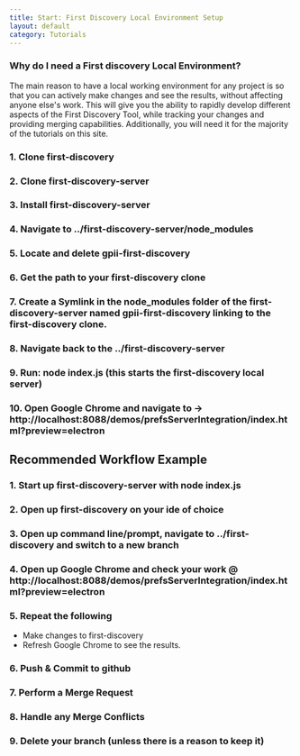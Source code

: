 ```yaml
---
title: Start: First Discovery Local Environment Setup
layout: default
category: Tutorials
---
```


### Why do I need a First discovery Local Environment?

The main reason to have a local working environment for any project is so that you can actively make changes and see the results, without affecting anyone else's work. This will give you the ability to rapidly develop different aspects of the First Discovery Tool, while tracking your changes and providing merging capabilities. Additionally, you will need it for the majority of the tutorials on this site.

### 1. Clone first-discovery

### 2. Clone first-discovery-server

### 3. Install first-discovery-server

### 4. Navigate to ../first-discovery-server/node_modules

### 5. Locate and delete gpii-first-discovery

### 6. Get the path to your first-discovery clone

### 7. Create a Symlink in the node_modules folder of the first-discovery-server named gpii-first-discovery linking to the first-discovery clone.

### 8. Navigate back to the ../first-discovery-server

### 9. Run: node index.js (this starts the first-discovery local server)

### 10. Open Google Chrome and navigate to -> http://localhost:8088/demos/prefsServerIntegration/index.html?preview=electron

## Recommended Workflow Example

### 1. Start up first-discovery-server with node index.js

### 2. Open up first-discovery on your ide of choice

### 3. Open up command line/prompt, navigate to ../first-discovery and switch to a new branch

### 4. Open up Google Chrome and check your work @ http://localhost:8088/demos/prefsServerIntegration/index.html?preview=electron

### 5. Repeat the following

  * Make changes to first-discovery
  * Refresh Google Chrome to see the results.

### 6. Push & Commit to github

### 7. Perform a Merge Request

### 8. Handle any Merge Conflicts

### 9. Delete your branch (unless there is a reason to keep it)
